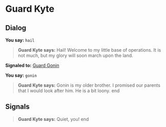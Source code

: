 # Guard Kyte
## Dialog

**You say:** `hail`



>**Guard Kyte says:** Hail! Welcome to my little base of operations. It is not much, but my glory will soon march upon the land.


**Signaled to:**  [Guard Gonin](/npc/68217)

**You say:** `gonin`



>**Guard Kyte says:** Gonin is my older brother. I promised our parents that I would look after him. He is a bit loony.
end

## Signals

>**Guard Kyte says:** Quiet, you!
end